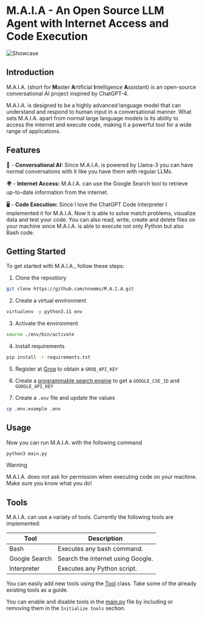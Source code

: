 # M.A.I.A - An Open Source LLM Agent with Internet Access and Code Execution

![Showcase](./assets/showcase.gif)

## Introduction
M.A.I.A. (short for **M**aster **A**rtificial **I**ntelligence **A**ssistant) is an open-source conversational AI project inspired by ChatGPT-4. 

M.A.I.A. is designed to be a highly advanced language model that can understand and respond to human input in a conversational manner. What sets M.A.I.A. apart from normal large language models is its ability to access the internet and execute code, making it a powerful tool for a wide range of applications.

## Features
👥 - **Conversational AI:** Since M.A.I.A. is powered by Llama-3 you can have normal conversations with it like you have them with regular LLMs.

🌍 - **Internet Access:** M.A.I.A. can use the Google Search tool to retrieve up-to-date information from the internet. 

🖥️ - **Code Execution:** Since I love the ChatGPT Code Interpreter I implemented it for M.A.I.A. Now it is able to solve match problems, visualize data and test your code. You can also read, write, create and delete files on your machine since M.A.I.A. is able to execute not only Python but also Bash code.

## Getting Started
To get started with M.A.I.A., follow these steps:

1. Clone the repostiory
```bash
git clone https://github.com/nnxmms/M.A.I.A.git
```

2. Create a virtual environment
```bash
virtualenv -p python3.11 env
```

3. Activate the environment
```bash
source ./env/bin/activate
```

4. Install requirements
```bash
pip install -r requirements.txt
```

5. Register at [Groq](https://groq.com/) to obtain a `GROQ_API_KEY`

6. Create a [programmable search engine](https://programmablesearchengine.google.com/) to get a `GOOGLE_CSE_ID` and `GOOGLE_API_KEY`

7. Create a `.env` file and update the values
```bash
cp .env.example .env
```

## Usage
Now you can run M.A.I.A. with the following command
```bash
python3 main.py
```

> [!WARNING]  
> M.A.I.A. does not ask for permission when executing code on your machine. Make sure you know what you do!

## Tools
M.A.I.A. can use a variaty of tools. Currently the following tools are implemented:

| Tool          | Description                       |
|---            |---                                |
| Bash          | Executes any bash command.        |
| Google Search | Search the internet using Google. |
| Interpreter   | Executes any Python script.       |

You can easily add new tools using the [Tool](tools/__init__.py) class. Take some of the already existing tools as a guide.

You can enable and disable tools in the [main.py](main.py) file by including or removing them in the `Initialize tools` section.

